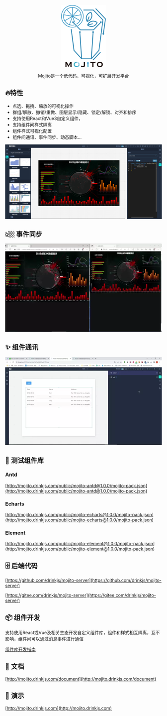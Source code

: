 <p align="center">
  <img height="200" src="./public/logo-black.png">
</p>
<p align="center">Mojito是一个低代码，可视化，可扩展开发平台</p>

##  🔥特性

- 点选、拖拽、缩放的可视化操作
- 群组/解散、撤销/重做、图层显示/隐藏、锁定/解锁、对齐和排序
- 支持使用React和Vue3自定义组件，
- 支持组件间样式隔离
- 组件样式可视化配置
- 组件间通讯、事件同步、动态脚本...

<p>
  <img width="800" src="./public/demo.jpg">
</p>

## 👆🏼 事件同步
<p align="center">
  <img src="./public/sync.webp">
</p>

## ✨ 组件通讯
<p align="center">
  <img src="./public/message.webp">
</p>

## 🧪 测试组件库
### Antd

[http://mojito.drinkjs.com/public/mojito-antd@1.0.0/mojito-pack.json](http://mojito.drinkjs.com/public/mojito-antd@1.0.0/mojito-pack.json)

### Echarts

[http://mojito.drinkjs.com/public/mojito-echarts@1.0.0/mojito-pack.json](http://mojito.drinkjs.com/public/mojito-echarts@1.0.0/mojito-pack.json)

### Element
[http://mojito.drinkjs.com/public/mojito-element@1.0.0/mojito-pack.json](http://mojito.drinkjs.com/public/mojito-element@1.0.0/mojito-pack.json)

## 🗄️ 后端代码

[https://github.com/drinkjs/mojito-server](https://github.com/drinkjs/mojito-server)

[https://gitee.com/drinkjs/mojito-server](https://gitee.com/drinkjs/mojito-server)

## 📦 组件开发
支持使用React或Vue及相关生态开发自定义组件库，组件和样式相互隔离，互不影响，组件间可以通过消息事件进行通信

[组件库开发指南](http://mojito.drinkjs.com/document/)


## 📄 文档
[http://mojito.drinkjs.com/document](http://mojito.drinkjs.com/document)

## 🚀 演示
[http://mojito.drinkjs.com](http://mojito.drinkjs.com)
